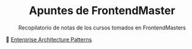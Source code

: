 <h1 align="center">Apuntes de FrontendMaster</h1>
<p align="center">Recopilatorio de notas de los cursos tomados en FrontendMasters</p>

🏬 [Enterprise Architecture Patterns](Enterprise%20Architecture%20Patterns/README.md)